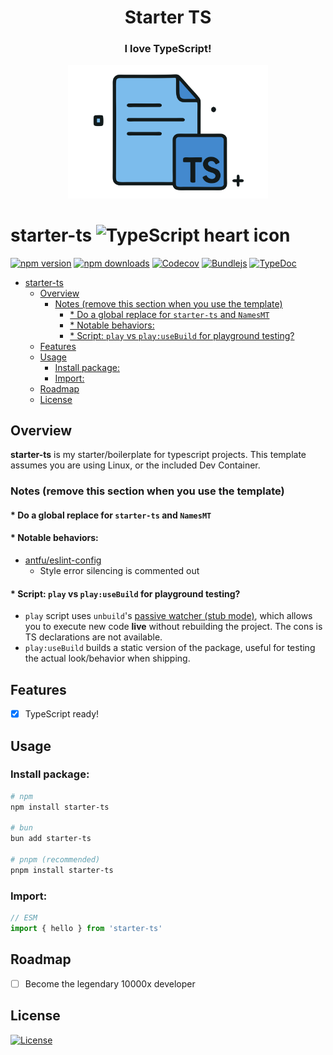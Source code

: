 <div align="center">

<h1>Starter TS</h1>

<h3>I love TypeScript!</h3>
<img src="./branding.svg" alt="Project's branding image" width="320"/>

</div>

# starter-ts ![TypeScript heart icon](https://img.shields.io/badge/♡-%23007ACC.svg?logo=typescript&logoColor=white)

[![npm version][npm-version-src]][npm-version-href]
[![npm downloads][npm-downloads-src]][npm-downloads-href]
[![Codecov][codecov-src]][codecov-href]
[![Bundlejs][bundlejs-src]][bundlejs-href]
[![TypeDoc][TypeDoc-src]][TypeDoc-href]

* [starter-ts ](#starter-ts-)
  * [Overview](#overview)
    * [Notes (remove this section when you use the template)](#notes-remove-this-section-when-you-use-the-template)
      * [\* Do a global replace for `starter-ts` and `NamesMT`](#-do-a-global-replace-for-starter-ts-and-namesmt)
      * [\* Notable behaviors:](#-notable-behaviors)
      * [\* Script: `play` vs `play:useBuild` for playground testing?](#-script-play-vs-playusebuild-for-playground-testing)
  * [Features](#features)
  * [Usage](#usage)
    * [Install package:](#install-package)
    * [Import:](#import)
  * [Roadmap](#roadmap)
  * [License](#license)

## Overview

**starter-ts** is my starter/boilerplate for typescript projects.
This template assumes you are using Linux, or the included Dev Container.

### Notes (remove this section when you use the template)

#### * Do a global replace for `starter-ts` and `NamesMT`

#### * Notable behaviors:

- [antfu/eslint-config](https://github.com/antfu/eslint-config)
  - Style error silencing is commented out

#### * Script: `play` vs `play:useBuild` for playground testing?

- `play` script uses `unbuild`'s [passive watcher (stub mode)](https://github.com/unjs/unbuild#-passive-watcher), which allows you to execute new code **live** without rebuilding the project. The cons is TS declarations are not available.
- `play:useBuild` builds a static version of the package, useful for testing the actual look/behavior when shipping.

## Features
- [x] TypeScript ready!

## Usage

### Install package:

```sh
# npm
npm install starter-ts

# bun
bun add starter-ts

# pnpm (recommended)
pnpm install starter-ts
```

### Import:

```ts
// ESM
import { hello } from 'starter-ts'
```

## Roadmap

- [ ] Become the legendary 10000x developer

## License

[![License][license-src]][license-href]

<!-- Badges -->

[npm-version-src]: https://img.shields.io/npm/v/starter-ts?labelColor=18181B&color=F0DB4F
[npm-version-href]: https://npmjs.com/package/starter-ts
[npm-downloads-src]: https://img.shields.io/npm/dm/starter-ts?labelColor=18181B&color=F0DB4F
[npm-downloads-href]: https://npmjs.com/package/starter-ts
[codecov-src]: https://img.shields.io/codecov/c/gh/namesmt/starter-ts/main?labelColor=18181B&color=F0DB4F
[codecov-href]: https://codecov.io/gh/namesmt/starter-ts
[license-src]: https://img.shields.io/github/license/namesmt/starter-ts.svg?labelColor=18181B&color=F0DB4F
[license-href]: https://github.com/namesmt/starter-ts/blob/main/LICENSE
[bundlejs-src]: https://img.shields.io/bundlejs/size/starter-ts?labelColor=18181B&color=F0DB4F
[bundlejs-href]: https://bundlejs.com/?q=starter-ts
[jsDocs-src]: https://img.shields.io/badge/Check_out-jsDocs.io---?labelColor=18181B&color=F0DB4F
[jsDocs-href]: https://www.jsdocs.io/package/starter-ts
[TypeDoc-src]: https://img.shields.io/badge/Check_out-TypeDoc---?labelColor=18181B&color=F0DB4F
[TypeDoc-href]: https://namesmt.github.io/starter-ts/
